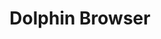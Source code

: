 ---
blog: http://dolphin.com/blog
facebook: https://facebook.com/DolphinFans
googleplus: https://plus.google.com/+Dolphin-Browser-Circle/posts
logohandle: dolphin
sort: dolphin
title: Dolphin Browser
twitter: https://x.com/dolphinbrowser
website: https://dolphin.com/
---